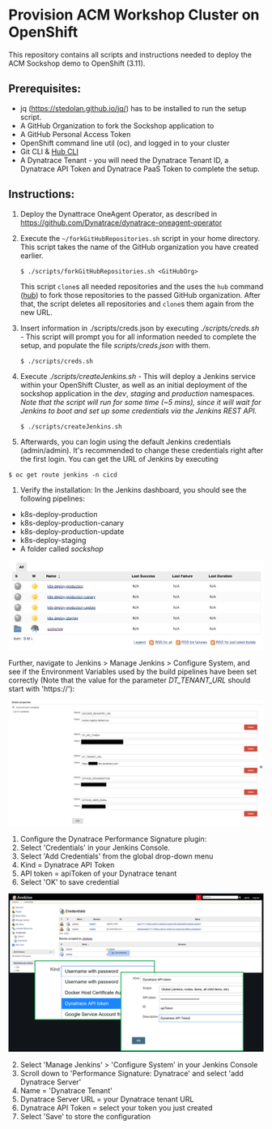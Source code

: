 # Provision ACM Workshop Cluster on OpenShift

This repository contains all scripts and instructions needed to deploy the ACM Sockshop demo to OpenShift (3.11).
## Prerequisites:

* jq (https://stedolan.github.io/jq/) has to be installed to run the setup script.
* A GitHub Organization to fork the Sockshop application to
* A GitHub Personal Access Token
* OpenShift command line util (oc), and logged in to your cluster
* Git CLI & [Hub CLI](https://hub.github.com/)
* A Dynatrace Tenant - you will need the Dynatrace Tenant ID, a Dynatrace API Token and Dynatrace PaaS Token to complete the setup.

## Instructions:
1. Deploy the Dynattrace OneAgent Operator, as described in https://github.com/Dynatrace/dynatrace-oneagent-operator
1. Execute the `~/forkGitHubRepositories.sh` script in your home directory. This script takes the name of the GitHub organization you have created earlier.

    ```
    $ ./scripts/forkGitHubRepositories.sh <GitHubOrg>
    ```

    This script `clone`s all needed repositories and the uses the `hub` command ([hub](https://hub.github.com/)) to fork those repositories to the passed GitHub organization. After that, the script deletes all repositories and `clone`s them again from the new URL.
    
1. Insert information in ./scripts/creds.json by executing *./scripts/creds.sh* - This script will prompt you for all information needed to complete the setup, and populate the file *scripts/creds.json* with them.


    ```
    $ ./scripts/creds.sh
    ```
    
1. Execute *./scripts/createJenkins.sh* - This will deploy a Jenkins service within your OpenShift Cluster, as well as an initial deployment of the sockshop application in the *dev*, *staging* and *production* namespaces. 
*Note that the script will run for some time (~5 mins), since it will wait for Jenkins to boot and set up some credentials via the Jenkins REST API.*


    ```
    $ ./scripts/createJenkins.sh
    ```
    
1. Afterwards, you can login using the default Jenkins credentials (admin/admin). It's recommended to change these credentials right after the first login. You can get the URL of Jenkins by executing

```
$ oc get route jenkins -n cicd
``` 

1. Verify the installation: In the Jenkins dashboard, you should see the following pipelines:

* k8s-deploy-production
* k8s-deploy-production-canary
* k8s-deploy-production-update
* k8s-deploy-staging
* A folder called *sockshop*

![](./assets/jenkins-dashboard.png)

Further, navigate to Jenkins > Manage Jenkins > Configure System, and see if the Environment Variables used by the build pipelines have been set correctly (Note that the value for the parameter *DT_TENANT_URL* should start with 'https://'):

![](./assets/jenkins-env-vars.png)

1. Configure the Dynatrace Performance Signature plugin:
2. Select 'Credentials' in your Jenkins Console.
2. Select 'Add Credentials' from the global drop-down menu
2. Kind = Dynatrace API Token
2. API token = apiToken of your Dynatrace tenant
2. Select 'OK' to save credential

![](./assets/jenkins-dt-credentials.png)

2. Select 'Manage Jenkins' > 'Configure System' in your Jenkins Console
2. Scroll down to 'Performance Signature: Dynatrace' and select 'add Dynatrace Server'
2. Name = 'Dynatrace Tenant'
2. Dynatrace Server URL = your Dynatrace tenant URL
2. Dynatrace API Token = select your token you just created
2. Select 'Save' to store the configuration

